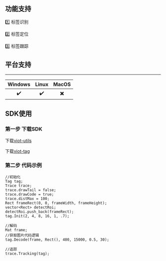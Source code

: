 ## 功能支持
:one: 标签识别

:two: 标签定位

:three: 标签跟踪

## 平台支持
-----------------

Windows | Linux | MacOS |
:--------: | :------------: | :------------: |
:heavy_check_mark: | :heavy_check_mark: | :heavy_multiplication_x: |

## SDK使用
### 第一步 下载SDK
下载[viot-utils](https://github.com/v-iot/viot-utils/releases)

下载[viot-tag](https://github.com/v-iot/viot-tag/releases)

### 第二步 代码示例
```
//初始化
Tag tag;
Trace trace;
trace.drawTail = false;
trace.drawCode = true;
trace.distMax = 100;
Rect frameRect(0, 0, frameWidth, frameHeight);
vector<Rect> detectRoi;
detectRoi.push_back(frameRect);
tag.Init(2, 4, 8, 16, 1, .7);

//解码
Mat frame; 
//获取图片代码逻辑
tag.Decode(frame, Rect(), 400, 15000, 0.5, 30);

//追踪
trace.Tracking(tag);

```
